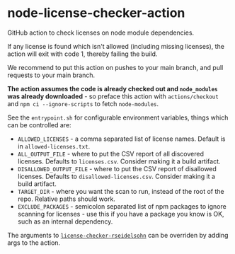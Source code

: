 # node-license-checker-action
GitHub action to check licenses on node module dependencies.

If any license is found which isn't allowed (including missing licenses), the action will exit with code 1, thereby failing the build.

We recommend to put this action on pushes to your main branch, and pull requests to your main branch.

**The action assumes the code is already checked out and `node_modules` was already downloaded** - so preface this action with `actions/checkout` and `npm ci --ignore-scripts` to fetch `node-modules`.

See the `entrypoint.sh` for configurable environment variables, things which can be controlled are:
* `ALLOWED_LICENSES` - a comma separated list of license names. Default is in `allowed-licenses.txt`.
* `ALL_OUTPUT_FILE` - where to put the CSV report of all discovered licenses. Defaults to `licenses.csv`. Consider making it a build artifact.
* `DISALLOWED_OUTPUT_FILE` - where to put the CSV report of disallowed licenses. Defaults to `disallowed-licenses.csv`. Consider making it a build artifact.
* `TARGET_DIR` - where you want the scan to run, instead of the root of the repo. Relative paths should work.
* `EXCLUDE_PACKAGES` - semicolon separated list of npm packages to ignore scanning for licenses - use this if you have a package you know is OK, such as an internal dependency.

The arguments to [`license-checker-rseidelsohn`](https://github.com/RSeidelsohn/license-checker-rseidelsohn) can be overriden by adding args to the action.
